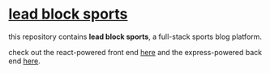 # [lead block sports](https://www.leadblocksports.blog/)

this repository contains **lead block sports**, a full-stack sports blog platform.

check out the react-powered front end [here](https://github.com/seanstephenbrian/lead-block/tree/main/client)
and the express-powered back end [here](https://github.com/seanstephenbrian/lead-block/tree/main/api).